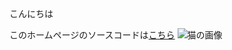 こんにちは

このホームページのソースコードは[こちら](https://github.com//RN-Fut/SamplePages)
![猫の画像](https://sample.com/img/dog.png)

